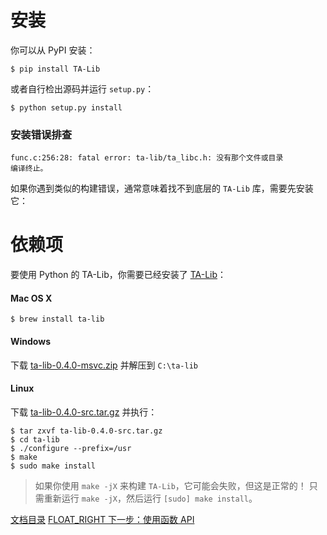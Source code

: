 # 安装

你可以从 PyPI 安装：

```
$ pip install TA-Lib
```

或者自行检出源码并运行 ``setup.py``：

```
$ python setup.py install
```

### 安装错误排查

```
func.c:256:28: fatal error: ta-lib/ta_libc.h: 没有那个文件或目录
编译终止。
```

如果你遇到类似的构建错误，通常意味着找不到底层的 ``TA-Lib`` 库，需要先安装它：

# 依赖项
要使用 Python 的 TA-Lib，你需要已经安装了 [TA-Lib](https://ta-lib.org/hdr_dw.html)：

#### Mac OS X
```
$ brew install ta-lib
```

#### Windows
下载 [ta-lib-0.4.0-msvc.zip](https://prdownloads.sourceforge.net/ta-lib/ta-lib-0.4.0-msvc.zip)
并解压到 ``C:\ta-lib``

#### Linux
下载 [ta-lib-0.4.0-src.tar.gz](https://prdownloads.sourceforge.net/ta-lib/ta-lib-0.4.0-src.tar.gz) 并执行：
```
$ tar zxvf ta-lib-0.4.0-src.tar.gz
$ cd ta-lib
$ ./configure --prefix=/usr
$ make
$ sudo make install
```

> 如果你使用 ``make -jX`` 来构建 ``TA-Lib``，它可能会失败，但这是正常的！
> 只需重新运行 ``make -jX``，然后运行 ``[sudo] make install``。

[文档目录](doc_index.md)
[FLOAT_RIGHT 下一步：使用函数 API](func.md)